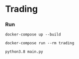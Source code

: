 # Trading
### Run
`docker-compose up --build`

`docker-compose run --rm trading`

`python3.8 main.py`
